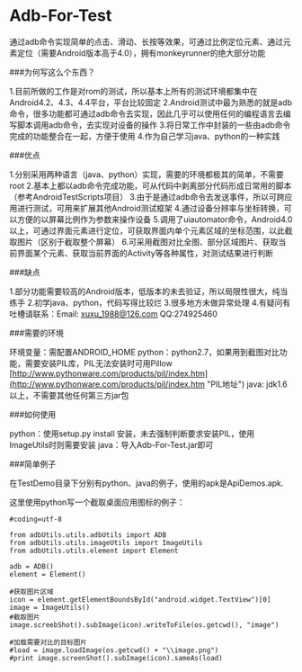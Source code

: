 Adb-For-Test
============

通过adb命令实现简单的点击、滑动、长按等效果，可通过比例定位元素、通过元素定位（需要Android版本高于4.0），拥有monkeyrunner的绝大部分功能 

###为何写这么个东西？

1.目前所做的工作是对rom的测试，所以基本上所有的测试环境都集中在Android4.2、4.3、4.4平台，平台比较固定
2.Android测试中最为熟悉的就是adb命令，很多功能都可通过adb命令去实现，因此几乎可以使用任何的编程语言去编写脚本调用adb命令，去实现对设备的操作
3.将日常工作中封装的一些由adb命令完成的功能整合在一起，方便于使用
4.作为自己学习java、python的一种实践

###优点

1.分别采用两种语言（java、python）实现，需要的环境都极其的简单，不需要root
2.基本上都以adb命令完成功能，可从代码中剥离部分代码形成日常用的脚本（参考AndroidTestScripts项目）
3.由于是通过adb命令去发送事件，所以可跨应用进行测试，可用来扩展其他Android测试框架
4.通过设备分辨率与坐标转换，可以方便的以屏幕比例作为参数来操作设备
5.调用了uiautomator命令，Android4.0以上，可通过界面元素进行定位，可获取界面内单个元素区域的坐标范围，以此截取图片（区别于截取整个屏幕）
6.可采用截图对比全图、部分区域图片、获取当前界面某个元素、获取当前界面的Activity等各种属性，对测试结果进行判断

###缺点

1.部分功能需要较高的Android版本，低版本的未去验证，所以局限性很大，纯当练手
2.初学java、python，代码写得比较烂
3.很多地方未做异常处理
4.有疑问有吐槽请联系：Email: xuxu_1988@126.com  QQ:274925460

###需要的环境

环境变量：需配置ANDROID_HOME
python：python2.7，如果用到截图对比功能，需要安装PIL库，PIL无法安装时可用Pillow [http://www.pythonware.com/products/pil/index.htm](http://www.pythonware.com/products/pil/index.htm "PIL地址")
java: jdk1.6以上，不需要其他任何第三方jar包

###如何使用

python：使用setup.py install 安装，未去强制判断要求安装PIL，使用ImageUtils时则需要安装
java：导入Adb-For-Test.jar即可

###简单例子

在TestDemo目录下分别有python、java的例子，使用的apk是ApiDemos.apk.

这里使用python写一个截取桌面应用图标的例子：
```
#coding=utf-8

from adbUtils.utils.adbUtils import ADB
from adbUtils.utils.imageUtils import ImageUtils
from adbUtils.utils.element import Element

adb = ADB()
element = Element()

#获取图片区域
icon = element.getElementBoundsById("android.widget.TextView")[0]
image = ImageUtils()
#截取图片
image.screebShot().subImage(icon).writeToFile(os.getcwd(), "image")

#加载需要对比的目标图片
#load = image.loadImage(os.getcwd() + "\\image.png")
#print image.screenShot().subImage(icon).sameAs(load)
```